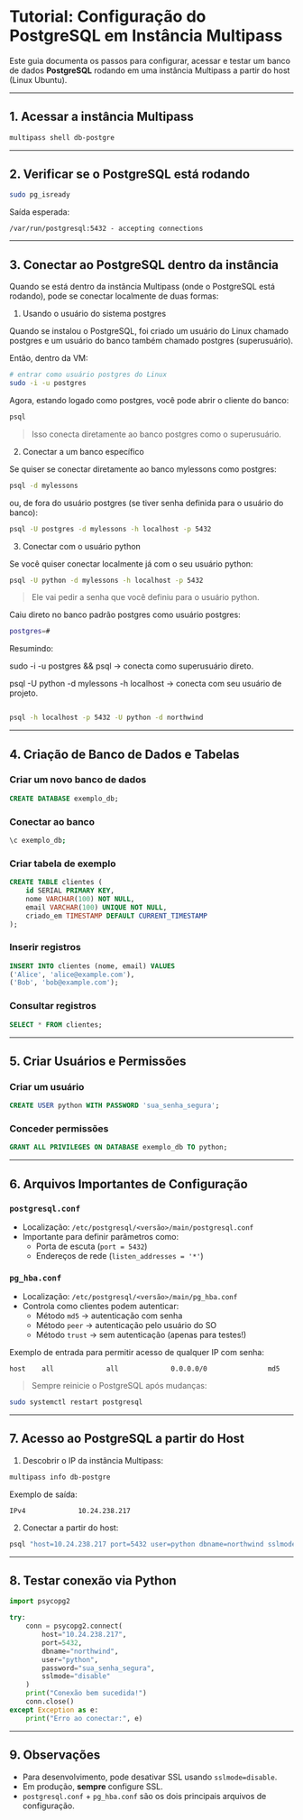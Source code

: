 # Tutorial: Configuração do PostgreSQL em Instância Multipass

Este guia documenta os passos para configurar, acessar e testar um banco de dados **PostgreSQL** rodando em uma instância Multipass a partir do host (Linux Ubuntu).

---

## 1. Acessar a instância Multipass
```bash
multipass shell db-postgre
```

---

## 2. Verificar se o PostgreSQL está rodando
```bash
sudo pg_isready
```
Saída esperada:
```
/var/run/postgresql:5432 - accepting connections
```

---

## 3. Conectar ao PostgreSQL dentro da instância

Quando se está dentro da instância Multipass (onde o PostgreSQL está rodando), pode se conectar localmente de duas formas:

1. Usando o usuário do sistema postgres

Quando se instalou o PostgreSQL, foi criado um usuário do Linux chamado postgres e um usuário do banco também chamado postgres (superusuário).

Então, dentro da VM:

```bash
# entrar como usuário postgres do Linux
sudo -i -u postgres
``` 
Agora, estando logado como postgres, você pode abrir o cliente do banco:
```bash
psql
```
> Isso conecta diretamente ao banco postgres como o superusuário.
2. Conectar a um banco específico

Se quiser se conectar diretamente ao banco mylessons como postgres:
```bash
psql -d mylessons
``` 
ou, de fora do usuário postgres (se tiver senha definida para o usuário do banco):
```bash
psql -U postgres -d mylessons -h localhost -p 5432
```
3. Conectar com o usuário python

Se você quiser conectar localmente já com o seu usuário python:
```bash
psql -U python -d mylessons -h localhost -p 5432
```
> Ele vai pedir a senha que você definiu para o usuário python.

Caiu direto no banco padrão postgres como usuário postgres:
```bash
postgres=#
```


Resumindo:

sudo -i -u postgres && psql → conecta como superusuário direto.

psql -U python -d mylessons -h localhost → conecta com seu usuário de projeto.

```bash
```


```bash
psql -h localhost -p 5432 -U python -d northwind
```

---

## 4. Criação de Banco de Dados e Tabelas

### Criar um novo banco de dados
```sql
CREATE DATABASE exemplo_db;
```

### Conectar ao banco
```bash
\c exemplo_db;
```

### Criar tabela de exemplo
```sql
CREATE TABLE clientes (
    id SERIAL PRIMARY KEY,
    nome VARCHAR(100) NOT NULL,
    email VARCHAR(100) UNIQUE NOT NULL,
    criado_em TIMESTAMP DEFAULT CURRENT_TIMESTAMP
);
```

### Inserir registros
```sql
INSERT INTO clientes (nome, email) VALUES
('Alice', 'alice@example.com'),
('Bob', 'bob@example.com');
```

### Consultar registros
```sql
SELECT * FROM clientes;
```

---

## 5. Criar Usuários e Permissões

### Criar um usuário
```sql
CREATE USER python WITH PASSWORD 'sua_senha_segura';
```

### Conceder permissões
```sql
GRANT ALL PRIVILEGES ON DATABASE exemplo_db TO python;
```

---

## 6. Arquivos Importantes de Configuração

### `postgresql.conf`
- Localização: `/etc/postgresql/<versão>/main/postgresql.conf`
- Importante para definir parâmetros como:
  - Porta de escuta (`port = 5432`)
  - Endereços de rede (`listen_addresses = '*'`)

### `pg_hba.conf`
- Localização: `/etc/postgresql/<versão>/main/pg_hba.conf`
- Controla como clientes podem autenticar:
  - Método `md5` → autenticação com senha
  - Método `peer` → autenticação pelo usuário do SO
  - Método `trust` → sem autenticação (apenas para testes!)

Exemplo de entrada para permitir acesso de qualquer IP com senha:
```
host    all             all             0.0.0.0/0               md5
```

> Sempre reinicie o PostgreSQL após mudanças:
```bash
sudo systemctl restart postgresql
```

---

## 7. Acesso ao PostgreSQL a partir do Host

1. Descobrir o IP da instância Multipass:
```bash
multipass info db-postgre
```
Exemplo de saída:
```
IPv4             10.24.238.217
```

2. Conectar a partir do host:
```bash
psql "host=10.24.238.217 port=5432 user=python dbname=northwind sslmode=disable"
```

---

## 8. Testar conexão via Python

```python
import psycopg2

try:
    conn = psycopg2.connect(
        host="10.24.238.217",
        port=5432,
        dbname="northwind",
        user="python",
        password="sua_senha_segura",
        sslmode="disable"
    )
    print("Conexão bem sucedida!")
    conn.close()
except Exception as e:
    print("Erro ao conectar:", e)
```

---

## 9. Observações
- Para desenvolvimento, pode desativar SSL usando `sslmode=disable`.
- Em produção, **sempre** configure SSL.
- `postgresql.conf` + `pg_hba.conf` são os dois principais arquivos de configuração.
